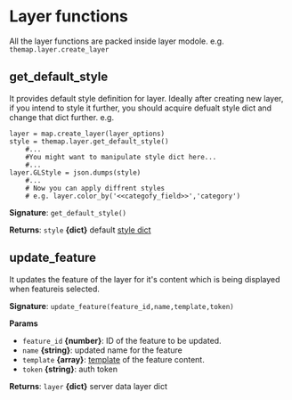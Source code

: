 # Layer functions

All the layer functions are packed inside layer modole. e.g. `themap.layer.create_layer`

## get_default_style

It provides default style definition for layer. Ideally after creating new layer, if you intend to style it further, you should acquire defualt style dict and change that dict further. e.g.

    layer = map.create_layer(layer_options)
    style = themap.layer.get_default_style()
        #...
        #You might want to manipulate style dict here...
        #...
    layer.GLStyle = json.dumps(style)
        #...
        # Now you can apply diffrent styles
        # e.g. layer.color_by('<<categofy_field>>','category')


**Signature**: `get_default_style()`

**Returns**: `style` **{dict}** default [style dict](concepts/layer_style_definition.md#style-object-schema)

## update_feature

It updates the feature of the layer for it's content which is being displayed when featureis selected.

**Signature**: `update_feature(feature_id,name,template,token)`

**Params**

- `feature_id` **{number}**: ID of the feature to be updated.
- `name` **{string}**: updated name for the feature
- `template` **{array}**: [template](concepts/feature_content_template.md) of the feature content.
- `token` **{string}**: auth token

**Returns**: `layer` **{dict}** server data layer dict